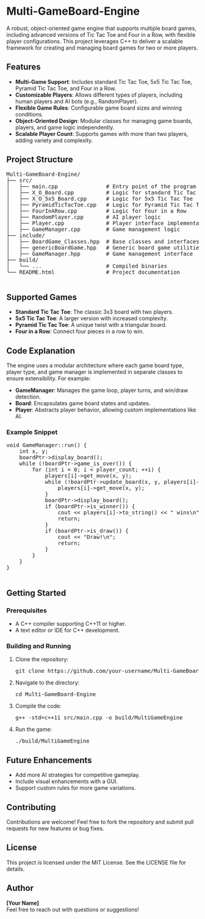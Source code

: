 <!DOCTYPE html>
<html lang="en">
<head>
    <meta charset="UTF-8">
    <meta name="viewport" content="width=device-width, initial-scale=1.0">
</head>
<body>
    <h1>Multi-GameBoard-Engine</h1>
    <p>
        A robust, object-oriented game engine that supports multiple board games, including 
        advanced versions of Tic Tac Toe and Four in a Row, with flexible player configurations. 
        This project leverages C++ to deliver a scalable framework for creating and managing board games 
        for two or more players.
    </p>
    <h2>Features</h2>
    <ul>
        <li><strong>Multi-Game Support</strong>: Includes standard Tic Tac Toe, 5x5 Tic Tac Toe, 
            Pyramid Tic Tac Toe, and Four in a Row.</li>
        <li><strong>Customizable Players</strong>: Allows different types of players, including 
            human players and AI bots (e.g., RandomPlayer).</li>
        <li><strong>Flexible Game Rules</strong>: Configurable game board sizes and winning conditions.</li>
        <li><strong>Object-Oriented Design</strong>: Modular classes for managing game boards, players, 
            and game logic independently.</li>
        <li><strong>Scalable Player Count</strong>: Supports games with more than two players, adding variety and complexity.</li>
    </ul>
    <h2>Project Structure</h2>
    <pre>
Multi-GameBoard-Engine/
├── src/
│   ├── main.cpp               # Entry point of the program
│   ├── X_O_Board.cpp          # Logic for standard Tic Tac Toe
│   ├── X_O_5x5_Board.cpp      # Logic for 5x5 Tic Tac Toe
│   ├── PyramidTicTacToe.cpp   # Logic for Pyramid Tic Tac Toe
│   ├── FourInARow.cpp         # Logic for Four in a Row
│   ├── RandomPlayer.cpp       # AI player logic
│   ├── Player.cpp             # Player interface implementation
│   ├── GameManager.cpp        # Game management logic
├── include/
│   ├── BoardGame_Classes.hpp  # Base classes and interfaces
│   ├── genericBoardGame.hpp   # Generic board game utilities
│   ├── GameManager.hpp        # Game management interface
├── build/
│   └── ...                    # Compiled binaries
└── README.html                # Project documentation
    </pre>
    <h2>Supported Games</h2>
    <ul>
        <li><strong>Standard Tic Tac Toe</strong>: The classic 3x3 board with two players.</li>
        <li><strong>5x5 Tic Tac Toe</strong>: A larger version with increased complexity.</li>
        <li><strong>Pyramid Tic Tac Toe</strong>: A unique twist with a triangular board.</li>
        <li><strong>Four in a Row</strong>: Connect four pieces in a row to win.</li>
    </ul>
    <h2>Code Explanation</h2>
    <p>
        The engine uses a modular architecture where each game board type, player type, 
        and game manager is implemented in separate classes to ensure extensibility. 
        For example:
    </p>
    <ul>
        <li><strong>GameManager</strong>: Manages the game loop, player turns, and win/draw detection.</li>
        <li><strong>Board</strong>: Encapsulates game board states and updates.</li>
        <li><strong>Player</strong>: Abstracts player behavior, allowing custom implementations like AI.</li>
    </ul>
    <h3>Example Snippet</h3>
    <pre>
void GameManager::run() {
    int x, y;
    boardPtr->display_board();
    while (!boardPtr->game_is_over()) {
        for (int i = 0; i < player_count; ++i) {
            players[i]->get_move(x, y);
            while (!boardPtr->update_board(x, y, players[i]->get_symbol())) {
                players[i]->get_move(x, y);
            }
            boardPtr->display_board();
            if (boardPtr->is_winner()) {
                cout << players[i]->to_string() << " wins\n";
                return;
            }
            if (boardPtr->is_draw()) {
                cout << "Draw!\n";
                return;
            }
        }
    }
}
    </pre>
    <h2>Getting Started</h2>
    <h3>Prerequisites</h3>
    <ul>
        <li>A C++ compiler supporting C++11 or higher.</li>
        <li>A text editor or IDE for C++ development.</li>
    </ul>
    <h3>Building and Running</h3>
    <ol>
        <li>Clone the repository:
            <pre>git clone https://github.com/your-username/Multi-GameBoard-Engine.git</pre>
        </li>
        <li>Navigate to the directory:
            <pre>cd Multi-GameBoard-Engine</pre>
        </li>
        <li>Compile the code:
            <pre>g++ -std=c++11 src/main.cpp -o build/MultiGameEngine</pre>
        </li>
        <li>Run the game:
            <pre>./build/MultiGameEngine</pre>
        </li>
    </ol>
    <h2>Future Enhancements</h2>
    <ul>
        <li>Add more AI strategies for competitive gameplay.</li>
        <li>Include visual enhancements with a GUI.</li>
        <li>Support custom rules for more game variations.</li>
    </ul>
    <h2>Contributing</h2>
    <p>
        Contributions are welcome! Feel free to fork the repository and submit pull requests 
        for new features or bug fixes.
    </p>
    <h2>License</h2>
    <p>
        This project is licensed under the MIT License. See the LICENSE file for details.
    </p>
    <h2>Author</h2>
    <p>
        <strong>[Your Name]</strong><br>
        Feel free to reach out with questions or suggestions!
    </p>
</body>
</html>
